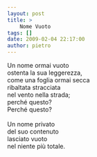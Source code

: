 ```yaml
---
layout: post
title: >
    Nome Vuoto
tags: []
date: 2009-02-04 22:17:00
author: pietro
---
```

Un nome ormai vuoto<br/>ostenta la sua leggerezza,<br/>come una foglia ormai secca<br/>ribaltata stracciata<br/>nel vento nella strada;<br/>perché questo?<br/>Perché questo?<br/><br/>Un nome privato<br/>del suo contenuto<br/>lasciato vuoto<br/>nel niente più totale.
